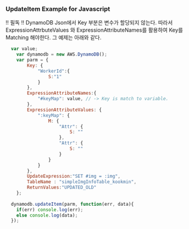 ### UpdateItem Example for Javascript

!! 필독 !!
DynamoDB Json에서 Key 부분은 변수가 할당되지 않는다. 
따라서 ExpressionAttrbuteValues 와 ExpressionAttributeNames를 활용하여 Key를 Matching 해야한다.
그 예제는 아래와 같다.

```Javascript
  var value;
	var dynamodb = new AWS.DynamoDB();
	var parm = {
		Key: {
			"WorkerId":{
				S:"1"
			}
		},
		ExpressionAttributeNames:{
			"#keyMap": value, // -> Key is match to variable.
		},
		ExpressionAttributeValues: {
			":keyMap": {
				M: {
					"Attr": {
						S: ""
					},
					"Attr": {
						S: ""
					}
				}
			}
		},
		UpdateExpression:"SET #img = :img",
		TableName : "simpleImgInfoTable_kookmin",
		ReturnValues:"UPDATED_OLD"
	};
  
  dynamodb.updateItem(parm, function(err, data){
    if(err) console.log(err);
    else console.log(data);
  });
```

